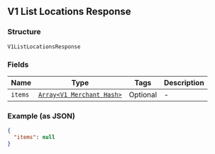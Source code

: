 ## V1 List Locations Response

### Structure

`V1ListLocationsResponse`

### Fields

| Name | Type | Tags | Description |
|  --- | --- | --- | --- |
| `items` | [`Array<V1 Merchant Hash>`]($m/V1Merchant) | Optional | - |

### Example (as JSON)

```json
{
  "items": null
}
```

